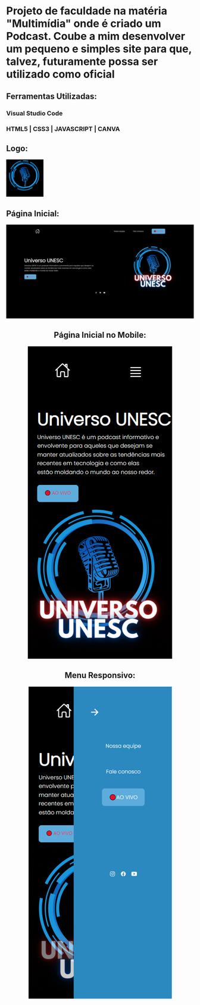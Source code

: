 # Projeto de faculdade na matéria "Multimídia" onde é criado um Podcast. Coube a mim desenvolver um pequeno e simples site para que, talvez, futuramente possa ser utilizado como oficial

## Ferramentas Utilizadas:
### Visual Studio Code
### HTML5 | CSS3 | JAVASCRIPT | CANVA

## Logo:
<img src="https://github.com/Lucas-Woibau/Site-UNIVERSO-UNESC/blob/master/img/logoAnim.gif?raw=true" width=100px>

## Página Inicial:
<img src="https://github.com/Lucas-Woibau/Site-UNIVERSO-UNESC/blob/master/public/Tela%20Inicial%20(PC).png?raw=true">

<div align="center">

  ## Página Inicial no Mobile:
  <img src="https://github.com/Lucas-Woibau/Site-UNIVERSO-UNESC/blob/master/public/Tela%20Inicial%20(Mobile).png?raw=true">

  ## Menu Responsivo:
  <img src="https://github.com/Lucas-Woibau/Site-UNIVERSO-UNESC/blob/master/public/Menu%20responsivo.png?raw=true">
  
</div>
